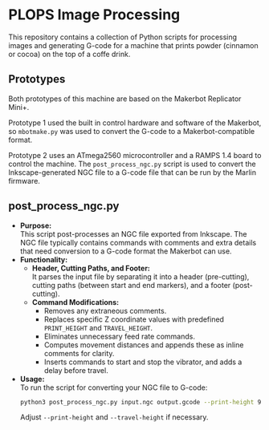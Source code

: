 # PLOPS Image Processing

This repository contains a collection of Python scripts for processing images and generating G-code for a machine that prints powder (cinnamon or cocoa) on the top of a coffe drink.

## Prototypes

Both prototypes of this machine are based on the Makerbot Replicator Mini+.

Prototype 1 used the built in control hardware and software of the Makerbot, so `mbotmake.py` was used to convert the G-code to a Makerbot-compatible format.

Prototype 2 uses an ATmega2560 microcontroller and a RAMPS 1.4 board to control the machine. The `post_process_ngc.py` script is used to convert the Inkscape-generated NGC file to a G-code file that can be run by the Marlin firmware.

## post_process_ngc.py
- **Purpose:**  
  This script post-processes an NGC file exported from Inkscape. The NGC file typically contains commands with comments and extra details that need conversion to a G-code format the Makerbot can use.
- **Functionality:**  
  - **Header, Cutting Paths, and Footer:**  
    It parses the input file by separating it into a header (pre-cutting), cutting paths (between start and end markers), and a footer (post-cutting).  
  - **Command Modifications:**  
    - Removes any extraneous comments.
    - Replaces specific Z coordinate values with predefined `PRINT_HEIGHT` and `TRAVEL_HEIGHT`.
    - Eliminates unnecessary feed rate commands.
    - Computes movement distances and appends these as inline comments for clarity.
    - Inserts commands to start and stop the vibrator, and adds a delay before travel.
- **Usage:**  
  To run the script for converting your NGC file to G-code:
  ```bash
  python3 post_process_ngc.py input.ngc output.gcode --print-height 97.0 --travel-height 103.0
  ```
  Adjust `--print-height` and `--travel-height` if necessary.
